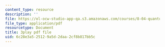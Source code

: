 ```yaml
---
content_type: resource
description: ''
file: https://ol-ocw-studio-app-qa.s3.amazonaws.com/courses/8-04-quantum-physics-i-spring-2016/6c28e3a525129a5d2daa2cf8b817bb5c_XF6FAEi_54I.pdf
file_type: application/pdf
resourcetype: Document
title: 3play pdf file
uid: 6c28e3a5-2512-9a5d-2daa-2cf8b817bb5c
---
```

